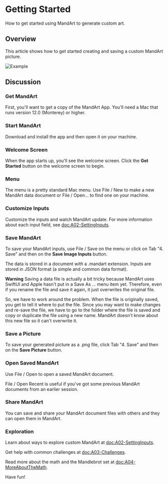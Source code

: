 # Getting Started

How to get started using MandArt to generate custom art.


## Overview

This article shows how to get started creating and saving a custom MandArt picture.

![Example](mandart_a01.png)


## Discussion

### Get MandArt

First, you'll want to get a copy of the MandArt App. 
You'll need a Mac that runs version 12.0 (Monterey) or higher.

### Start MandArt

Download and install the app and then open it on your machine.

### Welcome Screen

When the app starts up, you'll see the welcome screen. 
Click the **Get Started** button on the welcome screen to begin.

### Menu

The menu is a pretty standard Mac menu. 
Use File / New to make a new MandArt data document or File / Open... to find one on your machine. 

### Customize Inputs

Customize the inputs and watch MandArt update. 
For more information about each input field, see <doc:A02-SettingInputs>.

### Save MandArt

To save your MandArt inputs, 
use File / Save on the menu or click on Tab "4. Save" and then on the **Save Image Inputs** button.

The data is stored in a document with a .mandart extension.
Inputs are stored in JSON format (a simple and common data format). 

**Warning**
Saving a data file is actually a bit tricky because MandArt uses SwiftUI and Apple hasn't put in a Save As ... menu item yet. Therefore, even if you rename the file and save it again, it just overwrites the original file.

So, we have to work around the problem. When the file is originally saved, you get to tell it where to put the file. Since you may want to make changes and re-save the file, we have to go to the folder where the file is saved and copy or duplicate the file using a new name. MandArt doesn't know about this new file so it can't overwrite it.

### Save a Picture

To save your generated picture as a .png file, click Tab "4. Save" and then on the **Save Picture** button.

### Open Saved MandArt

Use File / Open to open a saved MandArt document. 

File / Open Recent is useful if you've got some previous MandArt documents from an earlier session.

### Share MandArt

You can save and share your MandArt document files with others and they can open them in MandArt.

### Exploration

Learn about ways to explore custom MandArt at <doc:A02-SettingInputs>.

Get help with common challenges at <doc:A03-Challenges>.

Read more about the math and the Mandlebrot set at <doc:A04-MoreAboutTheMath>.

Have fun! 
